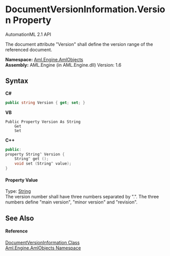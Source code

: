 # DocumentVersionInformation.Version Property 
AutomationML 2.1 API 

The document attribute "Version" shall define the version range of the referenced document.

**Namespace:**&nbsp;<a href="N_Aml_Engine_AmlObjects">Aml.Engine.AmlObjects</a><br />**Assembly:**&nbsp;AML.Engine (in AML.Engine.dll) Version: 1.6

## Syntax

**C#**<br />
``` C#
public string Version { get; set; }
```

**VB**<br />
``` VB
Public Property Version As String
	Get
	Set
```

**C++**<br />
``` C++
public:
property String^ Version {
	String^ get ();
	void set (String^ value);
}
```


#### Property Value
Type: <a href="https://docs.microsoft.com/dotnet/api/system.string" target="_parent" rel="noopener noreferrer">String</a><br />The version number shall have three numbers separated by ".". The three numbers define "main version", "minor version" and "revision".

## See Also


#### Reference
<a href="T_Aml_Engine_AmlObjects_DocumentVersionInformation">DocumentVersionInformation Class</a><br /><a href="N_Aml_Engine_AmlObjects">Aml.Engine.AmlObjects Namespace</a><br />